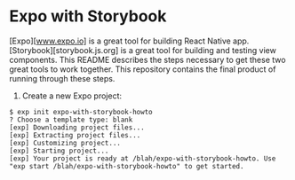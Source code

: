 # Expo with Storybook

[Expo][www.expo.io] is a great tool for building React Native app. [Storybook][storybook.js.org] is a great tool for building and testing view components. This README describes the steps necessary to get these two great tools to work together. This repository contains the final product of running through these steps.

1) Create a new Expo project:

```
$ exp init expo-with-storybook-howto
? Choose a template type: blank
[exp] Downloading project files...
[exp] Extracting project files...
[exp] Customizing project...
[exp] Starting project...
[exp] Your project is ready at /blah/expo-with-storybook-howto. Use "exp start /blah/expo-with-storybook-howto" to get started.
```



